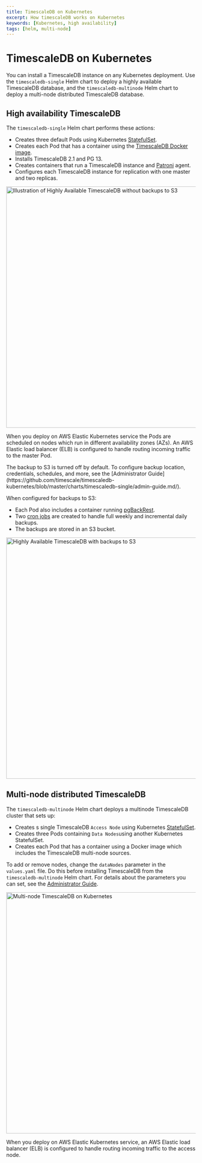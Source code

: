 ```yaml
---
title: TimescaleDB on Kubernetes
excerpt: How timescaleDB works on Kubernetes
keywords: [Kubernetes, high availability]
tags: [helm, multi-node]
---
```


# TimescaleDB on Kubernetes
You can install a TimescaleDB instance on any Kubernetes deployment. Use the
`timescaledb-single` Helm chart to deploy a highly available TimescaleDB
database, and the `timescaledb-multinode` Helm chart to deploy a multi-node
distributed TimescaleDB database. 

## High availability TimescaleDB 
The `timescaledb-single` Helm chart performs these actions:

* Creates three default Pods using Kubernetes
  [StatefulSet](https://kubernetes.io/docs/concepts/workloads/controllers/statefulset/).
* Creates each Pod that has a container using the [TimescaleDB Docker
  image](https://github.com/timescale/timescaledb-docker-ha).
* Installs TimescaleDB 2.1 and PG 13.
* Creates containers that run a TimescaleDB instance and
  [Patroni](https://patroni.readthedocs.io/en/latest/) agent.
* Configures each TimescaleDB instance for replication with one master and two
  replicas.

<img class="main-content__illustration" src="https://s3.amazonaws.com/assets.timescale.com/docs/images/timescaledb-single.png" alt="Illustration of Highly Available TimescaleDB without backups to S3" width="640"/>

When you deploy on AWS Elastic Kubernetes service the Pods are scheduled on
nodes which run in different availability zones (AZs). An AWS Elastic load
balancer (ELB) is configured to handle routing incoming traffic to the master
Pod.

<highlight type="note">
The backup to S3 is turned off by default. To configure backup location,
credentials, schedules, and more, see the [Administrator
Guide](https://github.com/timescale/timescaledb-kubernetes/blob/master/charts/timescaledb-single/admin-guide.md/).
</highlight>

When configured for backups to S3:
* Each Pod also includes a container running
  [pgBackRest](https://pgbackrest.org/).
* Two [cron jobs](https://kubernetes.io/docs/concepts/workloads/controllers/cron-jobs) 
are created to handle full weekly and incremental daily backups.
* The backups are stored in an S3 bucket.

<img class="main-content__illustration" src="https://s3.amazonaws.com/assets.timescale.com/docs/images/timescaledb-single-backups.png" alt="Highly Available TimescaleDB with backups to S3" width="640"/>

## Multi-node distributed TimescaleDB
The `timescaledb-multinode` Helm chart deploys a multinode TimescaleDB cluster
that sets up:

* Creates s single TimescaleDB `Access Node` using Kubernetes
  [StatefulSet](https://kubernetes.io/docs/concepts/workloads/controllers/statefulset/).
* Creates three Pods containing `Data Nodes`using another Kubernetes
  StatefulSet.
* Creates each Pod that has a container using a Docker image which includes the
  TimescaleDB multi-node sources.

To add or remove nodes, change the `dataNodes` parameter in
the `values.yaml` file. Do this before installing TimescaleDB from the
`timescaledb-multinode` Helm chart. For details about the parameters you can
set, see the [Administrator Guide][admin-guide].


<img class="main-content__illustration" src="https://s3.amazonaws.com/assets.timescale.com/docs/images/timescaledb-multi.png" alt="Multi-node TimescaleDB on Kubernetes" width="640"/>

When you deploy on AWS Elastic Kubernetes service, an AWS Elastic load balancer
(ELB) is configured to handle routing incoming traffic to the access node.

[admin-guide]: https://github.com/timescale/timescaledb-kubernetes/blob/master/charts/timescaledb-multinode/admin-guide.md
